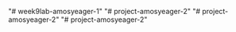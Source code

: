 "# week9lab-amosyeager-1" 
"# project-amosyeager-2" 
"# project-amosyeager-2" 
"# project-amosyeager-2" 

